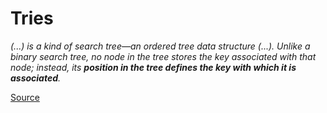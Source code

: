 # Tries

_(...) is a kind of search tree—an ordered tree data structure (...). Unlike a binary search tree, no node in the tree stores the key associated with that node; instead, its **position in the tree defines the key with which it is associated**._

[Source](http://bioinformatics.cvr.ac.uk/blog/trie-data-structure/)
